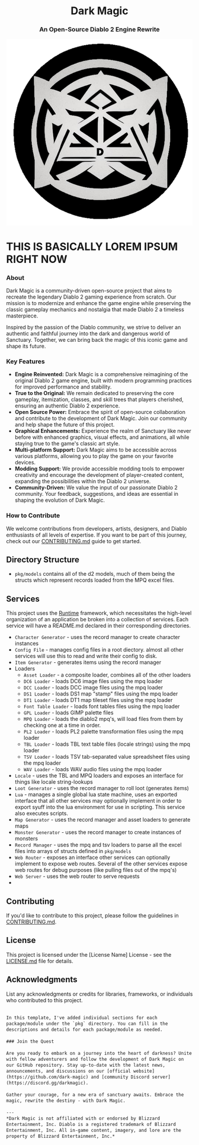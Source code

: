 <h1 align="center">Dark Magic</h1>
<h3 align="center">An Open-Source Diablo 2 Engine Rewrite</h3>
<div align="center">
  <img align="center" src="pkg/dark-magic-logo.png" alt="Dark Magic Logo">
</div>

# THIS IS BASICALLY LOREM IPSUM RIGHT NOW

### About

Dark Magic is a community-driven open-source project that aims to recreate the legendary Diablo 2 gaming experience from scratch. Our mission is to modernize and enhance the game engine while preserving the classic gameplay mechanics and nostalgia that made Diablo 2 a timeless masterpiece.

Inspired by the passion of the Diablo community, we strive to deliver an authentic and faithful journey into the dark and dangerous world of Sanctuary. Together, we can bring back the magic of this iconic game and shape its future.

### Key Features

- **Engine Reinvented:** Dark Magic is a comprehensive reimagining of the original Diablo 2 game engine, built with modern programming practices for improved performance and stability.
- **True to the Original:** We remain dedicated to preserving the core gameplay, itemization, classes, and skill trees that players cherished, ensuring an authentic Diablo 2 experience.
- **Open Source Power:** Embrace the spirit of open-source collaboration and contribute to the development of Dark Magic. Join our community and help shape the future of this project.
- **Graphical Enhancements:** Experience the realm of Sanctuary like never before with enhanced graphics, visual effects, and animations, all while staying true to the game's classic art style.
- **Multi-platform Support:** Dark Magic aims to be accessible across various platforms, allowing you to play the game on your favorite devices.
- **Modding Support:** We provide accessible modding tools to empower creativity and encourage the development of player-created content, expanding the possibilities within the Diablo 2 universe.
- **Community-Driven:** We value the input of our passionate Diablo 2 community. Your feedback, suggestions, and ideas are essential in shaping the evolution of Dark Magic.

### How to Contribute

We welcome contributions from developers, artists, designers, and Diablo enthusiasts of all levels of expertise. If you want to be part of this journey, check out our [CONTRIBUTING.md](https://github.com/dark-magic/CONTRIBUTING.md) guide to get started.

## Directory Structure
* `pkg/models` contains all of the d2 models, much of them being the structs which represent records loaded from the MPQ excel files.

## Services
This project uses the [Runtime](https://github.com/gravestench/runtime) framework, 
which necessitates the high-level organization of an application be broken into
a collection of services. Each service will have a README.md declared in
their corresponding directories.

* `Character Generator` - uses the record manager to create character instances
* `Config File` - manages config files in a root diectory. almost all other services will use this to read and write their config to disk.
* `Item Generator` - generates items using the record manager
* Loaders
  * `Asset Loader` - a composite loader, combines all of the other loaders
  * `DC6 Loader` - loads DC6 image files using the mpq loader
  * `DCC Loader` - loads DCC image files using the mpq loader
  * `DS1 Loader` - loads DS1 map "stamp" files using the mpq loader
  * `DT1 Loader` - loads DT1 map tileset files using the mpq loader
  * `Font Table Loader` - loads font tables files using the mpq loader
  * `GPL Loader` - loads GIMP palette files
  * `MPQ Loader` - loads the diablo2 mpq's, will load files from them by checking one at a time in order.
  * `PL2 Loader` - loads PL2 palette transformation files using the mpq loader
  * `TBL Loader` - loads TBL text table files (locale strings) using the mpq loader
  * `TSV Loader` - loads TSV tab-separated value spreadsheet files using the mpq loader
  * `WAV Loader` - loads WAV audio files using the mpq loader
* `Locale` - uses the TBL and MPQ loaders and exposes an interface for things like locale string-lookups
* `Loot Generator` - uses the record manager to roll loot (generates items)
* `Lua` - manages a single global lua state machine, uses an exported interface that all other services may optionally implement in order to export syuff into the lua environment for use in scripting. This service also executes scripts.
* `Map Generator` - uses the record manager and asset loaders to generate maps
* `Monster Generator` - uses the record manager to create instances of monsters 
* `Record Manager` - uses the mpq and tsv loaders to parse all the excel files into arrays of structs defined in `pkg/models`
* `Web Router` - exposes an interface other services can optionally implement to expose web routes. Several of the other services expose web routes for debug purposes (like pulling files out of the mpq's) 
* `Web Server` - uses the web router to serve requests
* 
## Contributing

If you'd like to contribute to this project, please follow the guidelines in [CONTRIBUTING.md](CONTRIBUTING.md).

## License

This project is licensed under the [License Name] License - see the [LICENSE.md](LICENSE.md) file for details.

## Acknowledgments

List any acknowledgments or credits for libraries, frameworks, or individuals who contributed to this project.
```

In this template, I've added individual sections for each package/module under the `pkg` directory. You can fill in the descriptions and details for each package/module as needed.

### Join the Quest

Are you ready to embark on a journey into the heart of darkness? Unite with fellow adventurers and follow the development of Dark Magic on our GitHub repository. Stay up-to-date with the latest news, announcements, and discussions on our [official website](https://github.com/dark-magic) and [community Discord server](https://discord.gg/darkmagic).

Gather your courage, for a new era of sanctuary awaits. Embrace the magic, rewrite the destiny - with Dark Magic.

---
*Dark Magic is not affiliated with or endorsed by Blizzard Entertainment, Inc. Diablo is a registered trademark of Blizzard Entertainment, Inc. All in-game content, imagery, and lore are the property of Blizzard Entertainment, Inc.*
